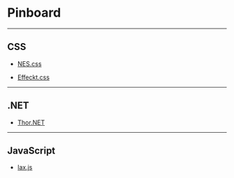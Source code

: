 # Pinboard
___

## CSS

- [NES.css](https://nostalgic-css.github.io/NES.css/)
  
- [Effeckt.css](https://h5bp.org/Effeckt.css/)

___
## .NET

- [Thor.NET](https://github.com/joncloud/thor_net)

___
## JavaScript
- [lax.js](https://github.com/alexfoxy/laxxx)
